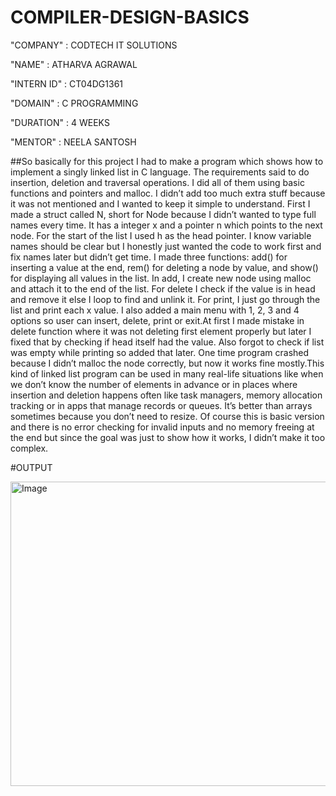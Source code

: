 # COMPILER-DESIGN-BASICS

"COMPANY" : CODTECH IT SOLUTIONS

"NAME" : ATHARVA AGRAWAL

"INTERN ID" : CT04DG1361

"DOMAIN" : C PROGRAMMING

"DURATION" : 4 WEEKS

"MENTOR" : NEELA SANTOSH

##So basically for this project I had to make a program which shows how to implement a singly linked list in C language. The requirements said to do insertion, deletion and traversal operations. I did all of them using basic functions and pointers and malloc. I didn’t add too much extra stuff because it was not mentioned and I wanted to keep it simple to understand. First I made a struct called N, short for Node because I didn’t wanted to type full names every time. It has a integer x and a pointer n which points to the next node. For the start of the list I used h as the head pointer. I know variable names should be clear but I honestly just wanted the code to work first and fix names later but didn’t get time. I made three functions: add() for inserting a value at the end, rem() for deleting a node by value, and show() for displaying all values in the list. In add, I create new node using malloc and attach it to the end of the list. For delete I check if the value is in head and remove it else I loop to find and unlink it. For print, I just go through the list and print each x value. I also added a main menu with 1, 2, 3 and 4 options so user can insert, delete, print or exit.At first I made mistake in delete function where it was not deleting first element properly but later I fixed that by checking if head itself had the value. Also forgot to check if list was empty while printing so added that later. One time program crashed because I didn’t malloc the node correctly, but now it works fine mostly.This kind of linked list program can be used in many real-life situations like when we don’t know the number of elements in advance or in places where insertion and deletion happens often like task managers, memory allocation tracking or in apps that manage records or queues. It’s better than arrays sometimes because you don’t need to resize. Of course this is basic version and there is no error checking for invalid inputs and no memory freeing at the end but since the goal was just to show how it works, I didn’t make it too complex.

#OUTPUT

<img width="529" height="487" alt="Image" src="https://github.com/user-attachments/assets/580c8659-7e3a-41e5-b973-821afb25180b" />

